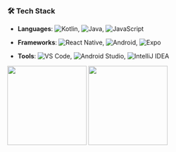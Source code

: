 ### 🛠 Tech Stack
- **Languages**: ![Kotlin](https://img.shields.io/badge/Kotlin-0095D5?style=flat-square&logo=kotlin&logoColor=white), 
![Java](https://img.shields.io/badge/Java-007396?style=flat-square&logo=coffeescript&logoColor=white), 
![JavaScript](https://img.shields.io/badge/JavaScript-F7DF1E?style=flat-square&logo=javascript&logoColor=black)

- **Frameworks**: ![React Native](https://img.shields.io/badge/React_Native-61DAFB?style=flat-square&logo=react&logoColor=white), 
![Android](https://img.shields.io/badge/Android-3DDC84?style=flat-square&logo=android&logoColor=white), 
![Expo](https://img.shields.io/badge/Expo-000020?style=flat-square&logo=expo&logoColor=white)

- **Tools**: ![VS Code](https://img.shields.io/badge/VS_Code-007ACC?style=flat-square&logo=visual-studio-code&logoColor=white), 
![Android Studio](https://img.shields.io/badge/Android%20Studio-3DDC84?style=flat-square&logo=android-studio&logoColor=white), 
![IntelliJ IDEA](https://img.shields.io/badge/IntelliJ%20IDEA-000000?style=flat-square&logo=intellij-idea&logoColor=white)

<p>
  <img height="180em" src="https://github-readme-stats.vercel.app/api?username=JongHyun070105&show_icons=true&include_all_commits=true&bg_color=0d1117&title_color=ffffff&text_color=c9d1d9&icon_color=79ff97">
  <img height="180em" src="https://github-readme-stats.vercel.app/api/top-langs/?username=JongHyun070105&layout=compact&langs_count=4&bg_color=0d1117&title_color=ffffff&text_color=c9d1d9&hide=php">
</p>
